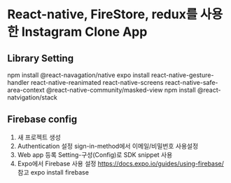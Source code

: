 # React-native, FireStore, redux를 사용한 Instagram Clone App

## Library Setting

npm install @react-navagation/native
expo install react-native-gesture-handler react-native-reanimated react-native-screens react-native-safe-area-context @react-native-community/masked-view
npm install @react-natvigation/stack

## Firebase config
1. 새 프로젝트 생성
2. Authentication 설정
    sign-in-method에서 이메일/비밀번호 사용설정
3. Web app 등록
    Setting-구성(Config)로 SDK snippet 사용
4. Expo에서 Firebase 사용 설정
    https://docs.expo.io/guides/using-firebase/ 참고
    expo install firebase